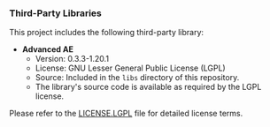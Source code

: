 ### Third-Party Libraries

This project includes the following third-party library:

- **Advanced AE**
  - Version: 0.3.3-1.20.1
  - License: GNU Lesser General Public License (LGPL)
  - Source: Included in the `libs` directory of this repository.
  - The library's source code is available as required by the LGPL license.

Please refer to the [LICENSE.LGPL](./libs/LICENSE.AdvancedAE.txt) file for detailed license terms.
